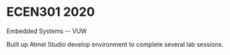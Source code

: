 # ECEN301 2020
Embedded Systems -- VUW

Built up Atmel Studio develop environment to complete several lab sessions.
